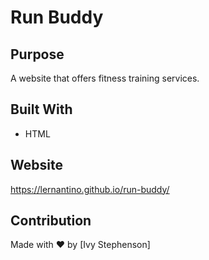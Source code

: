 # Run Buddy

## Purpose 
A website that offers fitness training services.

## Built With
* HTML

## Website 
https://lernantino.github.io/run-buddy/

## Contribution
Made with ❤️ by [Ivy Stephenson]
